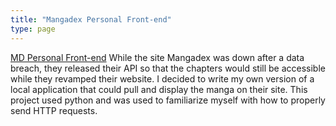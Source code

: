 ```yaml
---
title: "Mangadex Personal Front-end"
type: page
---
```

[MD Personal Front-end](https://github.com/stephensonc/LiveGreenScreen)
While the site Mangadex was down after a data breach, they released their API so that the chapters would still be accessible while they revamped their website. I decided to write my own version of a local application that could pull and display the manga on their site. This project used python and was used to familiarize myself with how to properly send HTTP requests.